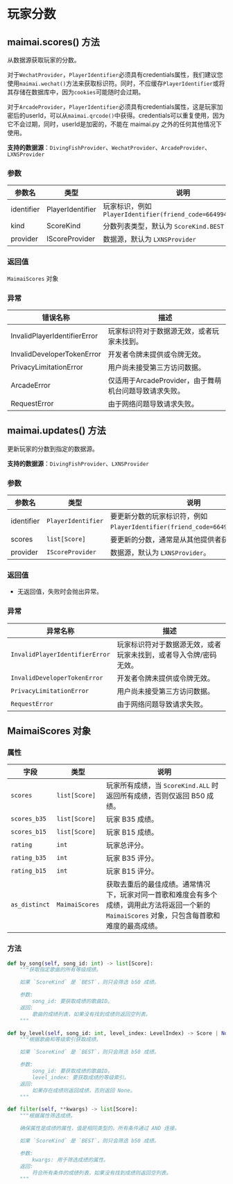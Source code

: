 # 玩家分数

## maimai.scores() 方法

从数据源获取玩家的分数。

对于`WechatProvider`，`PlayerIdentifier`必须具有credentials属性，我们建议您使用`maimai.wechat()`方法来获取标识符。同时，不应缓存`PlayerIdentifier`或将其存储在数据库中，因为`cookies`可能随时会过期。

对于`ArcadeProvider`，`PlayerIdentifier`必须具有credentials属性，这是玩家加密后的userId，可以从`maimai.qrcode()`中获得。credentials可以重复使用，因为它不会过期，同时，userId是加密的，不能在 maimai.py 之外的任何其他情况下使用。

**支持的数据源**：`DivingFishProvider`、`WechatProvider`、`ArcadeProvider`、`LXNSProvider`

### 参数

| 参数名 | 类型 | 说明 |
|-|-|-|
| identifier | PlayerIdentifier | 玩家标识，例如 `PlayerIdentifier(friend_code=664994421382429)` |
| kind | ScoreKind | 分数列表类型，默认为 `ScoreKind.BEST` |
| provider | IScoreProvider | 数据源，默认为 `LXNSProvider` |

### 返回值

`MaimaiScores` 对象

### 异常

| 错误名称                           | 描述                                                         |
|-----------------------------------|--------------------------------------------------------------|
| InvalidPlayerIdentifierError       | 玩家标识符对于数据源无效，或者玩家未找到。                     |
| InvalidDeveloperTokenError         | 开发者令牌未提供或令牌无效。                                  |
| PrivacyLimitationError            | 用户尚未接受第三方访问数据。                                   |
| ArcadeError                       | 仅适用于ArcadeProvider，由于舞萌机台问题导致请求失败。         |
| RequestError                      | 由于网络问题导致请求失败。                                   |

## maimai.updates() 方法

更新玩家的分数到指定的数据源。

**支持的数据源**：`DivingFishProvider`、`LXNSProvider`

### 参数

| 参数名   | 类型               | 说明                                                         |
|----------|--------------------|--------------------------------------------------------------|
| identifier | `PlayerIdentifier` | 要更新分数的玩家标识符，例如 `PlayerIdentifier(friend_code=664994421382429)`。 |
| scores   | `list[Score]`      | 要更新的分数，通常是从其他提供者获取的分数。                     |
| provider | `IScoreProvider`   | 数据源，默认为 `LXNSProvider`。                                 |

### 返回值

- 无返回值，失败时会抛出异常。

### 异常

| 异常名称                         | 描述                                                         |
|---------------------------------|--------------------------------------------------------------|
| `InvalidPlayerIdentifierError`   | 玩家标识符对于数据源无效，或者玩家未找到，或者导入令牌/密码无效。 |
| `InvalidDeveloperTokenError`     | 开发者令牌未提供或令牌无效。                                  |
| `PrivacyLimitationError`        | 用户尚未接受第三方访问数据。                                   |
| `RequestError`                  | 由于网络问题导致请求失败。                                   |

## MaimaiScores 对象

### 属性

| 字段     | 类型             | 说明                                                                |
|-----------------|------------------|---------------------------------------------------------------------|
| `scores`        | `list[Score]`     | 玩家所有成绩，当 `ScoreKind.ALL` 时返回所有成绩，否则仅返回 B50 成绩。 |
| `scores_b35`    | `list[Score]`     | 玩家 B35 成绩。                                                     |
| `scores_b15`    | `list[Score]`     | 玩家 B15 成绩。                                                     |
| `rating`        | `int`             | 玩家总评分。                                                       |
| `rating_b35`    | `int`             | 玩家 B35 评分。                                                    |
| `rating_b15`    | `int`             | 玩家 B15 评分。                                                    |
| `as_distinct`   | `MaimaiScores`| 获取去重后的最佳成绩。通常情况下，玩家对同一首歌和难度会有多个成绩，调用此方法将返回一个新的 `MaimaiScores` 对象，只包含每首歌和难度的最高成绩。 |

### 方法

```python
def by_song(self, song_id: int) -> list[Score]:
    """获取指定歌曲的所有等级成绩。

    如果 `ScoreKind` 是 `BEST`，则只会筛选 b50 成绩。

    参数:
        song_id: 要获取成绩的歌曲ID。
    返回:
        歌曲的成绩列表，如果没有找到成绩则返回空列表。
    """

def by_level(self, song_id: int, level_index: LevelIndex) -> Score | None:
    """根据歌曲和等级索引获取成绩。

    如果 `ScoreKind` 是 `BEST`，则只会筛选 b50 成绩。

    参数:
        song_id: 要获取成绩的歌曲ID。
        level_index: 要获取成绩的等级索引。
    返回:
        如果存在成绩则返回成绩，否则返回 None。
    """

def filter(self, **kwargs) -> list[Score]:
    """根据属性筛选成绩。

    确保属性是成绩的属性，值是相同类型的。所有条件通过 AND 连接。

    如果 `ScoreKind` 是 `BEST`，则只会筛选 b50 成绩。

    参数:
        kwargs: 用于筛选成绩的属性。
    返回:
        符合所有条件的成绩列表，如果没有找到成绩则返回空列表。
    """
```